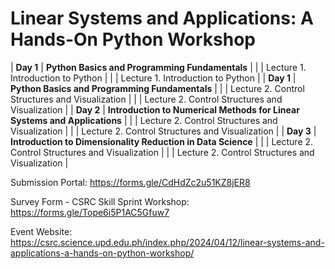 # Linear Systems and Applications: A Hands-On Python Workshop

| **Day 1** | **Python Basics and Programming Fundamentals** | 
|          | Lecture 1. Introduction to Python | 
|          | Lecture 1. Introduction to Python | 
| **Day 1** | **Python Basics and Programming Fundamentals** | 
|           | Lecture 2. Control Structures and Visualization | 
|           | Lecture 2. Control Structures and Visualization | 
| **Day 2** | **Introduction to Numerical Methods for Linear Systems and Applications** | 
|           | Lecture 2. Control Structures and Visualization | 
|           | Lecture 2. Control Structures and Visualization | 
| **Day 3**    | **Introduction to Dimensionality Reduction in Data Science** |
|           | Lecture 2. Control Structures and Visualization | 
|           | Lecture 2. Control Structures and Visualization | 


Submission Portal: https://forms.gle/CdHdZc2u51KZ8jER8

Survey Form - CSRC Skill Sprint Workshop: https://forms.gle/Tope6i5P1AC5Gfuw7

Event Website: https://csrc.science.upd.edu.ph/index.php/2024/04/12/linear-systems-and-applications-a-hands-on-python-workshop/

